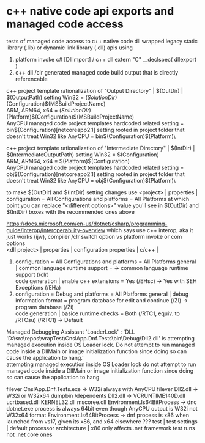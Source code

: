 # c++ native code api exports and managed code access

tests of managed code access to c++ native code dll wrapped legacy static library (.lib) or dynamic link library (.dll) apis using
1. platform invoke c# [DllImport] / c++ dll extern "C" __declspec( dllexport )  
2. c++ dll /clr generated managed code build output that is directly referencable  

c++ project template rationalization of "Output Directory" | $(OutDir) | $(OutputPath) setting
Win32 = $(SolutionDir)$(Configuration)\$(MSBuildProjectName)\
ARM, ARM64, x64 = $(SolutionDir)$(Platform)\$(Configuration)\$(MSBuildProjectName)\
AnyCPU managed code project templates hardcoded related setting = bin\$(Configuration)\[netcoreapp2.1]
setting rooted in project folder that doesn't treat Win32 like AnyCPU = bin\$(Configuration)\$(Platform)\

c++ project template rationalization of "Intermediate Directory" | $(IntDir) | $(IntermediateOutputPath) setting
Win32 = $(Configuration)\
ARM, ARM64, x64 = $(Platform)\$(Configuration)\
AnyCPU managed code project templates hardcoded related setting = obj\$(Configuration)\[netcoreapp2.1]
setting rooted in project folder that doesn't treat Win32 like AnyCPU = obj\$(Configuration)\$(Platform)\

to make $(OutDir) and $(IntDir) setting changes use &lt;project&gt; | properties | configuration = All Configurations and 
platforms = All Platforms at which point you can replace "&lt;different options&gt;" value you'll see in $(OutDir) and 
$(IntDir) boxes with the recommended ones above

https://docs.microsoft.com/en-us/dotnet/csharp/programming-guide/interop/interoperability-overview which says use 
c++ interop, aka it just works (ijw), compiler /clr switch option vs platform invoke or com options  
&lt;dll project&gt; | properties | configuration properties | c/c++ |
1. configuration = All Configurations and platforms = All Platforms 
general | common language runtime support = <unset> -> common language runtime support (/clr)  
code generation | enable c++ extensions = Yes (/EHsc) -> Yes with SEH Exceptions (/EHa)    
2. configuration = Debug and platforms = All Platforms
general | debug information format = program database for edit and continue (/ZI) -> program database (/Zi)  
code generation | basice runtime checks = Both (/RTC1, equiv. to /RTCsu) (/RTC1) -> Default  
  
Managed Debugging Assistant 'LoaderLock' : 'DLL 'D:\src\repos\wrapTest\CnslApp.Dnf.Tests\bin\Debug\Dll2.dll' is attempting managed execution inside OS Loader lock. Do not attempt to run managed code inside a DllMain or image initialization function since doing so can cause the application to hang.'  
attempting managed execution inside OS Loader lock
do not attempt to run managed code inside a DllMain or image initialization function since doing so can cause the application to hang

filever CnslApp.Dnf.Tests.exe -> W32i always with AnyCPU
filever Dll2.dll -> W32i or W32x64
dumpbin /dependents Dll2.dll -> VCRUNTIME140D.dll ucrtbased.dll KERNEL32.dll mscoree.dll
Environment.Is64BitProcess -> dnc dotnet.exe process is always 64bit even though AnyCPU output is W32i not W32x64 format
Environment.Is64BitProcess -> dnf process is x86 when launched from vs17, given its x86, and x64 elsewhere ???
test | test settings | default processor architecture | x86 only affects .net framework test runs not .net core ones
   
